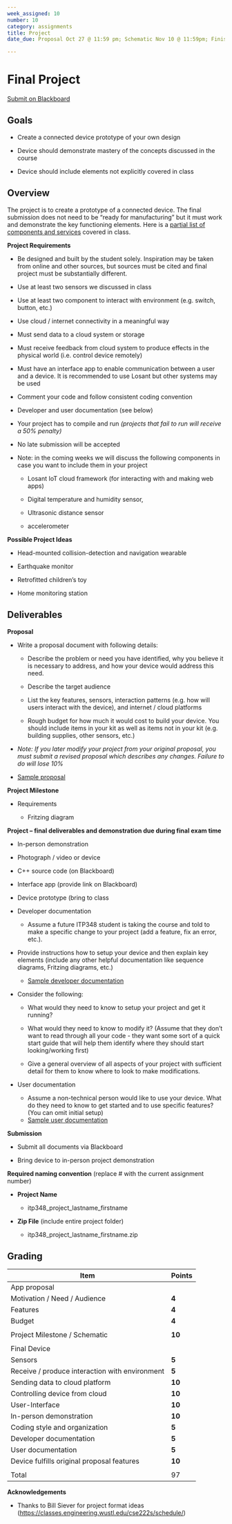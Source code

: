```yaml
---
week_assigned: 10
number: 10
category: assignments
title: Project
date_due: Proposal Oct 27 @ 11:59 pm; Schematic Nov 10 @ 11:59pm; Finished device and presentation Nov 17 duing final exam time

---
```


Final Project
=============

[Submit on Blackboard](https://blackboard.usc.edu/)

Goals
-----

-   Create a connected device prototype of your own design

-   Device should demonstrate mastery of the concepts discussed in the course

-   Device should include elements not explicitly covered in class

Overview
--------

The project is to create a prototype of a connected device. The final submission
does not need to be “ready for manufacturing” but it must work and demonstrate
the key functioning elements. Here is a [partial list of components and services](sample_components) covered in class.

**Project Requirements**

-   Be designed and built by the student solely. Inspiration may be taken from
    online and other sources, but sources must be cited and final project must
    be substantially different.

-   Use at least two sensors we discussed in class

-   Use at least two component to interact with environment (e.g. switch, button, etc.)

-   Use cloud / internet connectivity in a meaningful way

-   Must send data to a cloud system or storage

-   Must receive feedback from cloud system to produce effects in the physical
    world (i.e. control device remotely)

-   Must have an interface app to enable communication between a user and a
    device. It is recommended to use Losant but other systems may be used

-   Comment your code and follow consistent coding convention

-   Developer and user documentation (see below)

-   Your project has to compile and run *(projects that fail to run will receive
    a 50% penalty)*

-   No late submission will be accepted

-   Note: in the coming weeks we will discuss the following components in case
    you want to include them in your project

    -   Losant IoT cloud framework (for interacting with and making web apps)

    -   Digital temperature and humidity sensor,

    -   Ultrasonic distance sensor

    -   accelerometer

**Possible Project Ideas**

-   Head-mounted collision-detection and navigation wearable

-   Earthquake monitor

-   Retrofitted children’s toy

-   Home monitoring station

Deliverables
------------

**Proposal**

-   Write a proposal document with following details:

    -   Describe the problem or need you have identified, why you believe it is
        necessary to address, and how your device would address this need.

    -   Describe the target audience

    -   List the key features, sensors, interaction patterns (e.g. how will
        users interact with the device), and internet / cloud platforms

    -   Rough budget for how much it would cost to build your device. You should
        include items in your kit as well as items not in your kit (e.g.
        building supplies, other sensors, etc.)
-   *Note: If you later modify your project from your original proposal, you
    must submit a revised proposal which describes any changes. Failure to do
    will lose 10%*
-   [Sample proposal](https://reparke.github.io/ITP348-Physical-Computing/assignments/project/samples/project_proposal_sample.pdf)

**Project Milestone**

-   Requirements

    -   Fritzing diagram

**Project – final deliverables and demonstration due during final exam time**

-   In-person demonstration

-   Photograph / video or device

-   C++ source code (on Blackboard)

-   Interface app (provide link on Blackboard)

-   Device prototype (bring to class

-   Developer documentation

    -   Assume a future ITP348 student is taking the course and told to make a
        specific change to your project (add a feature, fix an error, etc.).
-   Provide instructions how to setup your device and then explain key
        elements (include any other helpful documentation like sequence
        diagrams, Fritzing diagrams, etc.)
    -   [Sample developer documentation](https://reparke.github.io/ITP348-Physical-Computing/assignments/project/samples/project_developer_guide_sample.pdf)
-   Consider the following:
    
    -   What would they need to know to setup your project and get it
            running?
    
    -   What would they need to know to modify it? (Assume that they don’t
            want to read through all your code - they want some sort of a quick
            start guide that will help them identify where they should start
            looking/working first)
    
    -   Give a general overview of all aspects of your project with
            sufficient detail for them to know where to look to make
            modifications.
    
-   User documentation

    -   Assume a non-technical person would like to use your device. What do
        they need to know to get started and to use specific features? (You can
        omit initial setup)
    -   [Sample user documentation](https://reparke.github.io/ITP348-Physical-Computing/assignments/project/samples/project_user_guide_sample.pdf)

**Submission**

-   Submit all documents via Blackboard

-   Bring device to in-person project demonstration

**Required naming convention** (replace \# with the current assignment number)

-   **Project Name**

    -   itp348_project_lastname_firstname

-   **Zip File** (include entire project folder)

    -   itp348_project_lastname_firstname.zip

Grading
-------

| Item                                           | Points |
| ---------------------------------------------- | ------ |
| App proposal                                   |        |
| Motivation / Need / Audience                   | **4**  |
| Features                                       | **4**  |
| Budget                                         | **4**  |
|                                                |        |
| Project Milestone / Schematic                  | **10** |
|                                                |        |
| Final Device                                   |        |
| Sensors                                        | **5**  |
| Receive / produce interaction with environment | **5**  |
| Sending data to cloud platform                 | **10** |
| Controlling device from cloud                  | **10** |
| User-Interface                                 | **10** |
| In-person demonstration                        | **10** |
| Coding style and organization                  | **5**  |
| Developer documentation                        | **5**  |
| User documentation                             | **5**  |
| Device fulfills original proposal features     | **10** |
|                                                |        |
| Total                                          | 97     |

**Acknowledgements**

-   Thanks to Bill Siever for project format ideas
    (<https://classes.engineering.wustl.edu/cse222s/schedule/>)
